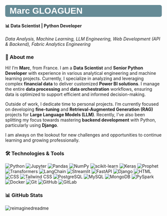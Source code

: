 <!DOCTYPE html>
<html lang="en">
<head>
    <meta charset="UTF-8">
    <meta name="viewport" content="width=device-width, initial-scale=1.0">
    <title>Styled Div Example</title>
    <style>
        @import url('https://fonts.googleapis.com/css2?family=Oswald:wght@700&display=swap'); /* Importer la police Oswald */
        .styled-div {
            margin-top: 0.5em;
            width: 100%;
            max-width: 900px;
            background: #668b96;
            padding: 0.1em 0.5em;
            font-family: 'Oswald', sans-serif;
            font-weight: bold;
            color: white;
            text-align: left;
            box-sizing: border-box;
            font-size: 2em;
            border-radius: 0.2em;
            display: inline-block; /* Ajuste le div pour qu'il ne prenne que l'espace nécessaire */
        }
    </style>
</head>
<body>
    <div class="styled-div">
        Marc GLOAGUEN
    </div>
</body>
</html>


#### 📊 Data Scientist | Python Developer
*Data Analysis, Machine Learning, LLM Engineering, Web Development (API & Backend), Fabric Analytics Engineering*

### 👋 About me
Hi! I’m **Marc**, from France. I am a **Data Scientist** and **Senior Python Developer** with experience in various analytical engineering and machine learning projects. Currently, I specialize in analyzing and leveraging complex **financial data** to deliver customized **Power BI solutions**. I manage the entire **data processing** and **data orchestration** workflows, ensuring data is optimized to support efficient and informed decision-making.

Outside of work, I dedicate time to personal projects. I’m currently focused on developing **fine-tuning** and **Retrieval-Augmented Generation (RAG)** projects for **Large Language Models (LLM)**. Recently, I’ve also been splitting my focus towards mastering **backend development** with Python, particularly using **Django**. 

I am always on the lookout for new challenges and opportunities to continue learning and growing professionally.

### 🛠️ Technologies & Tools

![Python](https://img.shields.io/badge/-Python-3776AB?logo=python&logoColor=white)
![Jupyter](https://img.shields.io/badge/-Jupyter-F37626?logo=jupyter&logoColor=white)
![Pandas](https://img.shields.io/badge/-Pandas-150458?logo=pandas&logoColor=white)
![NumPy](https://img.shields.io/badge/NumPy-013B71?style=flat&logo=numpy&logoColor=white)
![scikit-learn](https://img.shields.io/badge/-scikit--learn-F7931E?logo=scikit-learn&logoColor=white)
![Keras](https://img.shields.io/badge/-Keras-D00000?logo=keras&logoColor=white)
![Prophet](https://img.shields.io/badge/Prophet-425893?style=flat&logo=meta&logoColor=white)
![Transformers](https://img.shields.io/badge/-Transformers-FF9900?style=flat&logo=huggingface&logoColor=white)
![LangChain](https://img.shields.io/badge/🦜🔗%20LangChain-375961?logoColor=white)
![Streamlit](https://img.shields.io/badge/-Streamlit-FF4B4B?logo=streamlit&logoColor=white)
![FastAPI](https://img.shields.io/badge/-FastAPI-009688?logo=fastapi&logoColor=white)
![Django](https://img.shields.io/badge/-Django-092E20?style=flat&logo=django&logoColor=white)
![HTML](https://img.shields.io/badge/-HTML-E34F26?logo=html5&logoColor=fff)
![CSS](https://img.shields.io/badge/-CSS-1572B6?logo=css3&logoColor=fff)
![Tailwind CSS](https://img.shields.io/badge/-Tailwind%20CSS-38B2AC?logo=tailwind-css&logoColor=white)
![PostgreSQL](https://img.shields.io/badge/-PostgreSQL-4169E1?logo=postgresql&logoColor=white)
![MySQL](https://img.shields.io/badge/-MySQL-4479A1?logo=mysql&logoColor=white)
![MongoDB](https://img.shields.io/badge/-MongoDB-47A248?logo=mongodb&logoColor=white)
![PySpark](https://img.shields.io/badge/-PySpark-E25A1C?logo=apache-spark&logoColor=white)
![Docker](https://img.shields.io/badge/-Docker-2496ED?logo=docker&logoColor=white)
![Git](https://img.shields.io/badge/-Git-F05032?logo=git&logoColor=white)
![GitHub](https://img.shields.io/badge/-GitHub-181717?logo=github&logoColor=white)
![GitLab](https://img.shields.io/badge/-GitLab-FCA121?logo=gitlab&logoColor=white)



### 📊 GitHub Stats
<img src="https://myreadme.vercel.app/api/embed/marcgloaguen?panels=userstatistics,toprepositories,toplanguages,commitgraph" alt="reimaginedreadme" />
